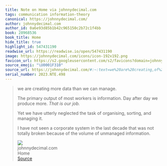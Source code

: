 ```yaml
---
title: Note on Home via johnnydecimal.com
tags: communication information-theory
canonical: https://johnnydecimal.com/
author: johnnydecimal.com
author_id: 0a6e93d85b1b42c965150c2b72c1f4bb
book: 28968536
book_title: Home
hide_title: true
highlight_id: 547431190
readwise_url: https://readwise.io/open/547431190
image: https://johnnydecimal.com/icons/icon-192x192.png
favicon_url: https://s2.googleusercontent.com/s2/favicons?domain=johnnydecimal.com
source_emoji: "\U0001F310"
source_url: https://johnnydecimal.com/#:~:text=we%20are%20creating,of%20unmanaged%20information.
serial_number: 2023.NTE.498
---
```

> we are creating more data than we can manage.
> 
> The primary output of most workers is information. Day after day we produce more. *That is our job.*
> 
> Yet we have utterly neglected the task of organising, sorting, and managing it.
> 
> I have not seen a corporate system in the last decade that was not totally broken because of the volume of unmanaged information.
> <div class="quoteback-footer"><div class="quoteback-avatar"><img class="mini-favicon" src="https://s2.googleusercontent.com/s2/favicons?domain=johnnydecimal.com"></div><div class="quoteback-metadata"><div class="metadata-inner"><span style="display:none">FROM:</span><div aria-label="johnnydecimal.com" class="quoteback-author"> johnnydecimal.com</div><div aria-label="Home" class="quoteback-title"> Home</div></div></div><div class="quoteback-backlink"><a target="_blank" aria-label="go to the full text of this quotation" rel="noopener" href="https://johnnydecimal.com/#:~:text=we%20are%20creating,of%20unmanaged%20information." class="quoteback-arrow"> Source</a></div></div>